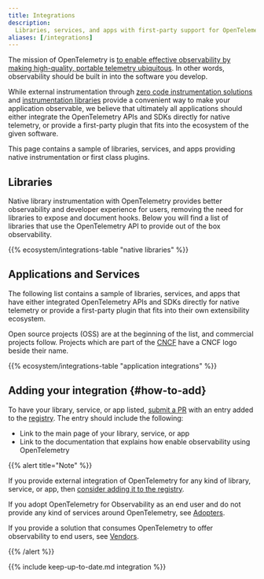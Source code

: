 ```yaml
---
title: Integrations
description:
  Libraries, services, and apps with first-party support for OpenTelemetry.
aliases: [/integrations]
---
```


The mission of OpenTelemetry is
[to enable effective observability by making high-quality, portable telemetry ubiquitous](/community/mission/).
In other words, observability should be built in into the software you develop.

While external instrumentation through
[zero code instrumentation solutions](/docs/concepts/instrumentation/zero-code)
and
[instrumentation libraries](/docs/specs/otel/overview/#instrumentation-libraries)
provide a convenient way to make your application observable, we believe that
ultimately all applications should either integrate the OpenTelemetry APIs and
SDKs directly for native telemetry, or provide a first-party plugin that fits
into the ecosystem of the given software.

This page contains a sample of libraries, services, and apps providing native
instrumentation or first class plugins.

## Libraries

Native library instrumentation with OpenTelemetry provides better observability
and developer experience for users, removing the need for libraries to expose
and document hooks. Below you will find a list of libraries that use the
OpenTelemetry API to provide out of the box observability.

{{% ecosystem/integrations-table "native libraries" %}}

## Applications and Services

The following list contains a sample of libraries, services, and apps that have
either integrated OpenTelemetry APIs and SDKs directly for native telemetry or
provide a first-party plugin that fits into their own extensibility ecosystem.

Open source projects (OSS) are at the beginning of the list, and commercial
projects follow. Projects which are part of the [CNCF](https://www.cncf.io/)
have a CNCF logo beside their name.

{{% ecosystem/integrations-table "application integrations" %}}

## Adding your integration {#how-to-add}

To have your library, service, or app listed, [submit a PR] with an entry added
to the [registry](/ecosystem/registry/adding). The entry should include the
following:

- Link to the main page of your library, service, or app
- Link to the documentation that explains how enable observability using
  OpenTelemetry

{{% alert title="Note" %}}

If you provide external integration of OpenTelemetry for any kind of library,
service, or app, then
[consider adding it to the registry](/ecosystem/registry/adding).

If you adopt OpenTelemetry for Observability as an end user and do not provide
any kind of services around OpenTelemetry, see [Adopters](/ecosystem/adopters).

If you provide a solution that consumes OpenTelemetry to offer observability to
end users, see [Vendors](/ecosystem/vendors).

{{% /alert %}}

[submit a PR]: /docs/contributing/pull-requests/

{{% include keep-up-to-date.md integration %}}
